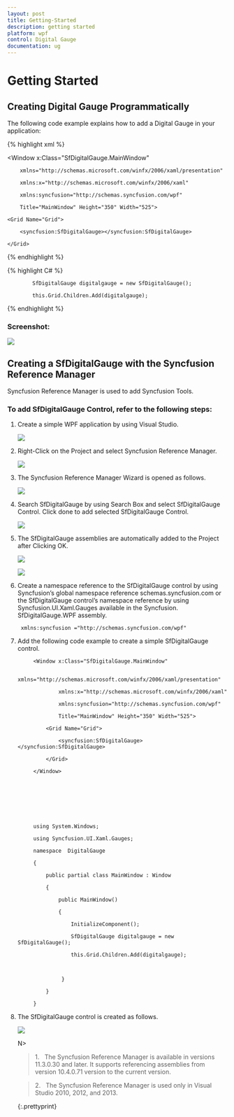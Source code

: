 ```yaml
---
layout: post
title: Getting-Started
description: getting started 
platform: wpf
control: Digital Gauge 
documentation: ug
---
```


# Getting Started 

## Creating Digital Gauge Programmatically

The following code example explains how to add a Digital Gauge in your application:


{% highlight xml %}



<Window x:Class="SfDigitalGauge.MainWindow"

        xmlns="http://schemas.microsoft.com/winfx/2006/xaml/presentation"

        xmlns:x="http://schemas.microsoft.com/winfx/2006/xaml"

        xmlns:syncfusion="http://schemas.syncfusion.com/wpf"

        Title="MainWindow" Height="350" Width="525">

    <Grid Name="Grid">

        <syncfusion:SfDigitalGauge></syncfusion:SfDigitalGauge>

    </Grid>

</Window>
{% endhighlight %}



{% highlight C# %}



            SfDigitalGauge digitalgauge = new SfDigitalGauge();

            this.Grid.Children.Add(digitalgauge);

{% endhighlight %}



### Screenshot:



![](Getting-Started_images/Getting-Started_img1.png)



## Creating a SfDigitalGauge with the Syncfusion Reference Manager

Syncfusion Reference Manager is used to add Syncfusion Tools.

### To add SfDigitalGauge Control, refer to the following steps:

1. Create a simple WPF application by using Visual Studio.



   ![](Getting-Started_images/Getting-Started_img2.png)



2. Right-Click on the Project and select Syncfusion Reference Manager.



   ![](Getting-Started_images/Getting-Started_img3.png)



3. The Syncfusion Reference Manager Wizard is opened as follows.



   ![](Getting-Started_images/Getting-Started_img4.png)



4. Search SfDigitalGauge by using Search Box and select SfDigitalGauge Control.  Click done to add selected SfDigitalGauge Control.



   ![](Getting-Started_images/Getting-Started_img5.png)



5. The SfDigitalGauge  assemblies are automatically added to the Project after Clicking OK.



   ![](Getting-Started_images/Getting-Started_img6.png)





   ![](Getting-Started_images/Getting-Started_img7.png)





6. Create a namespace reference to the SfDigitalGauge control by using Syncfusion’s global namespace reference schemas.syncfusion.com or the SfDigitalGauge control’s namespace reference by using Syncfusion.UI.Xaml.Gauges available in the Syncfusion. SfDigitalGauge.WPF assembly.

  
        xmlns:syncfusion ="http://schemas.syncfusion.com/wpf" 





7. Add the following code example to create a simple SfDigitalGauge control.






			<Window x:Class="SfDigitalGauge.MainWindow"

					xmlns="http://schemas.microsoft.com/winfx/2006/xaml/presentation"

					xmlns:x="http://schemas.microsoft.com/winfx/2006/xaml"

					xmlns:syncfusion="http://schemas.syncfusion.com/wpf"

					Title="MainWindow" Height="350" Width="525">

				<Grid Name="Grid">

					<syncfusion:SfDigitalGauge></syncfusion:SfDigitalGauge>  

				</Grid>

			</Window> 








			using System.Windows;

			using Syncfusion.UI.Xaml.Gauges;

			namespace  DigitalGauge

			{

				public partial class MainWindow : Window

				{

					public MainWindow()

					{

						InitializeComponent();

						SfDigitalGauge digitalgauge = new SfDigitalGauge();

						this.Grid.Children.Add(digitalgauge);



					 }

				}

			}



8. The SfDigitalGauge control is created as follows.



   ![](Getting-Started_images/Getting-Started_img8.png)



   N>   

   > 1.   The Syncfusion Reference Manager is available in versions 11.3.0.30 and later. It supports referencing assemblies from version 10.4.0.71 version to the current version.

   > 2.   The Syncfusion Reference Manager is used only in Visual Studio 2010, 2012, and 2013.

   {:.prettyprint}

